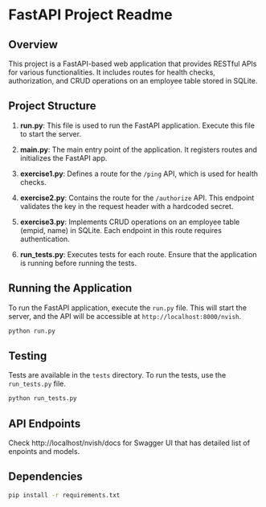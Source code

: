 # FastAPI Project Readme

## Overview

This project is a FastAPI-based web application that provides RESTful APIs for various functionalities. It includes routes for health checks, authorization, and CRUD operations on an employee table stored in SQLite.

## Project Structure

1. **run.py**: This file is used to run the FastAPI application. Execute this file to start the server.

2. **main.py**: The main entry point of the application. It registers routes and initializes the FastAPI app.

3. **exercise1.py**: Defines a route for the `/ping` API, which is used for health checks.

4. **exercise2.py**: Contains the route for the `/authorize` API. This endpoint validates the key in the request header with a hardcoded secret.

5. **exercise3.py**: Implements CRUD operations on an employee table (empid, name) in SQLite. Each endpoint in this route requires authentication.

6. **run_tests.py**: Executes tests for each route. Ensure that the application is running before running the tests.

## Running the Application

To run the FastAPI application, execute the `run.py` file. This will start the server, and the API will be accessible at `http://localhost:8000/nvish`.

```bash
python run.py
```

## Testing

Tests are available in the `tests` directory. To run the tests, use the `run_tests.py` file.

```bash
python run_tests.py
```

## API Endpoints

Check http://localhost/nvish/docs for Swagger UI that has detailed list of enpoints and models.
## Dependencies

```bash
pip install -r requirements.txt
